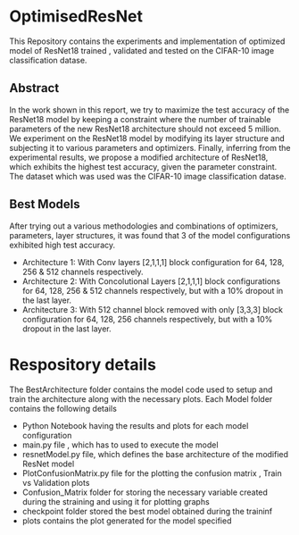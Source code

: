 # OptimisedResNet
This Repository contains the experiments and implementation of optimized model of ResNet18 trained , validated and tested on the CIFAR-10 image classification datase.

## Abstract
In the work shown in this report, we try to maximize the test accuracy of the ResNet18 model by keeping a constraint where the number of trainable parameters of the new ResNet18 architecture should not exceed 5 million. We experiment on the ResNet18 model by modifying its layer structure and subjecting it to various parameters and optimizers. Finally, inferring from the experimental results, we propose a modified architecture of ResNet18, which exhibits the highest test accuracy,  given the parameter constraint. The dataset which was used was the CIFAR-10 image classification datase.
## Best Models
After trying out a various methodologies and combinations of optimizers, parameters, layer structures, it was found that 3 of the model configurations exhibited high test accuracy.
- Architecture 1: With Conv layers [2,1,1,1] block configuration for 64, 128, 256 & 512 channels respectively.
- Architecture 2: With Concolutional Layers [2,1,1,1] block configurations for  64, 128, 256 & 512 channels respectively, but with a 10% dropout in the last layer.
- Architecture 3: With 512 channel block removed with only [3,3,3] block configuration for 64, 128, 256 channels respectively, but with a 10% dropout in the last layer.

# Respository details
The BestArchitecture folder contains the model code used to setup and train the architecture along with the necessary plots. Each Model folder contains the following details
- Python Notebook having the results and plots for each model configuration
- main.py file , which has to used to execute the model
- resnetModel.py file, which defines the base architecture of the modified ResNet model
- PlotConfusionMatrix.py file for the plotting the confusion matrix , Train vs Validation plots
- Confusion_Matrix folder for storing the necessary variable created during the straining and using it for plotting graphs
- checkpoint folder stored the best model obtained during the traininf
- plots contains the plot generated for the model specified
